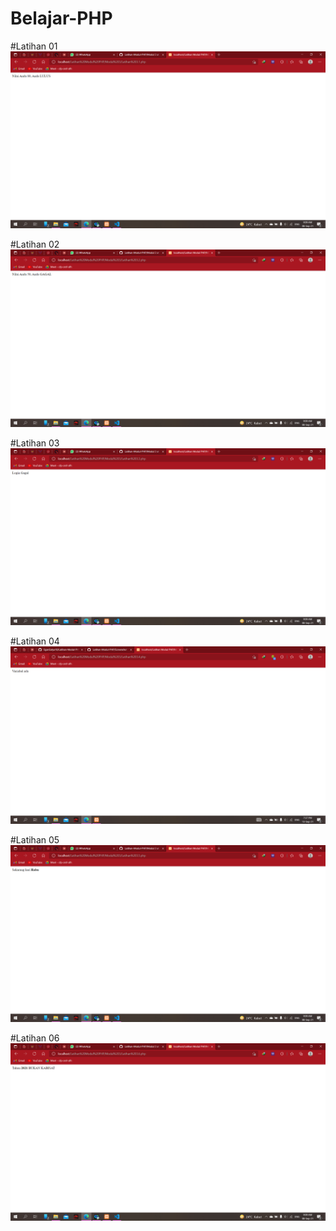# Belajar-PHP

#Latihan 01
![Alt Text](https://github.com/Aryodjat1/Belajar-PHP/blob/main/Modul%203/Screenshot%20Latihan%203.1.png)

#Latihan 02
![Alt Text](https://github.com/Aryodjat1/Belajar-PHP/blob/main/Modul%203/Screenshot%20Latihan%203.2.png)

#Latihan 03
![Alt Text](https://github.com/Aryodjat1/Belajar-PHP/blob/main/Modul%203/Screenshot%20Latihan%203.3.png)

#Latihan 04
![Alt Text](https://github.com/Aryodjat1/Belajar-PHP/blob/main/Modul%203/Screenshot%20Latihan%203.4.png)

#Latihan 05
![Alt Text](https://github.com/Aryodjat1/Belajar-PHP/blob/main/Modul%203/Screenshot%20Latihan%203.5.png)

#Latihan 06
![Alt Text](https://github.com/Aryodjat1/Belajar-PHP/blob/main/Modul%203/Screenshot%20Latihan%203.6.png)
